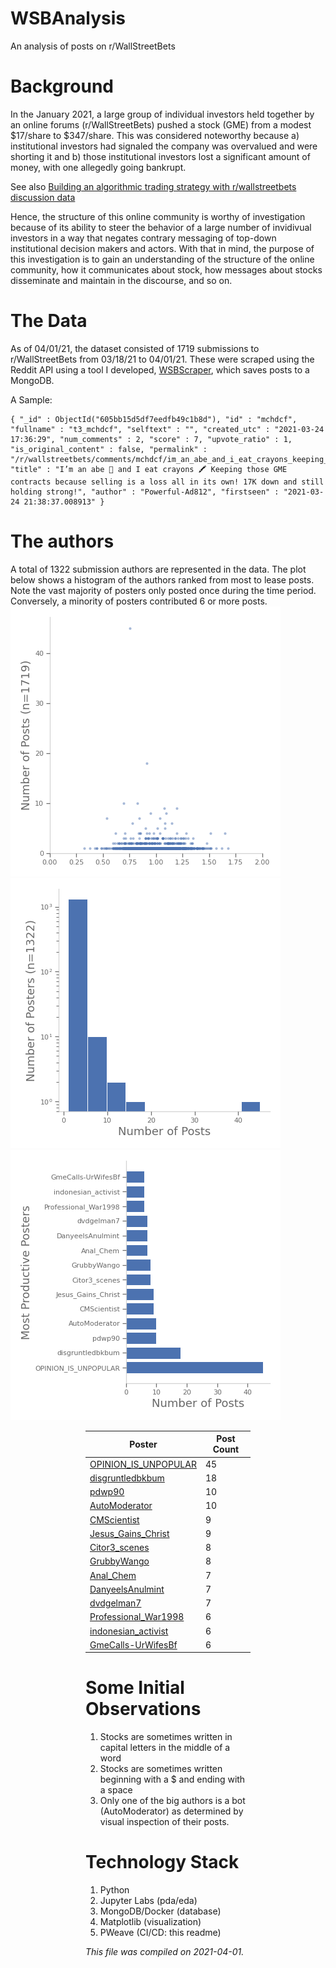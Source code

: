 # WSBAnalysis
An analysis of posts on r/WallStreetBets

# Background
In the January 2021, a large group of individual investors held together by an online forums (r/WallStreetBets) pushed a stock (GME) from a modest $17/share to $347/share. This was considered noteworthy because a) institutional investors had signaled the company was overvalued and were shorting it and b) those institutional investors lost a significant amount of money, with one allegedly going bankrupt.

See also [Building an algorithmic trading strategy with r/wallstreetbets discussion data](https://www.reddit.com/r/algotrading/comments/lmtp17/building_an_algorithmic_trading_strategy_with/)

Hence, the structure of this online community is worthy of investigation because of its ability to steer the behavior of a large number of invidivual investors in a way that negates contrary messaging of top-down institutional decision makers and actors. With that in mind, the purpose of this investigation is to gain an understanding of the structure of the online community, how it communicates about stock, how messages about stocks disseminate and maintain in the discourse, and so on.



# The Data

As of 04/01/21, the dataset consisted of 1719 submissions to r/WallStreetBets from 03/18/21 to 04/01/21. These were scraped using the Reddit API using a tool I developed, [WSBScraper](https://github.com/AndrewSamaha/WSBScraper), which saves posts to a MongoDB.

A Sample:
```
{ "_id" : ObjectId("605bb15d5df7eedfb49c1b8d"), "id" : "mchdcf", "fullname" : "t3_mchdcf", "selftext" : "", "created_utc" : "2021-03-24 17:36:29", "num_comments" : 2, "score" : 7, "upvote_ratio" : 1, "is_original_content" : false, "permalink" : "/r/wallstreetbets/comments/mchdcf/im_an_abe_and_i_eat_crayons_keeping_those_gme/", "title" : "I’m an abe 🦍 and I eat crayons 🖍 Keeping those GME contracts because selling is a loss all in its own! 17K down and still holding strong!", "author" : "Powerful-Ad812", "firstseen" : "2021-03-24 21:38:37.008913" }
```

# The authors
A total of 1322 submission authors are represented in the data. The plot below shows a histogram of the authors ranked from most to lease posts. Note the vast majority of posters only posted once during the time period. Conversely, a minority of posters contributed 6 or more posts.
![Figure 1](figures/pda_numposts.png)
![Figure 1](figures/pda_numposts_hist.png)
![Figure 1](figures/pda_biggestposters.png)
<Figure size 432x432 with 1 Axes><Figure size 432x432 with 1 Axes><Figure size 432x432 with 1 Axes>

| Poster | Post Count |
|--------|------------|
| <a href=https://www.reddit.com/user/OPINION_IS_UNPOPULAR/>OPINION_IS_UNPOPULAR</a> | 45 |
| <a href=https://www.reddit.com/user/disgruntledbkbum/>disgruntledbkbum</a> | 18 |
| <a href=https://www.reddit.com/user/pdwp90/>pdwp90</a> | 10 |
| <a href=https://www.reddit.com/user/AutoModerator/>AutoModerator</a> | 10 |
| <a href=https://www.reddit.com/user/CMScientist/>CMScientist</a> | 9 |
| <a href=https://www.reddit.com/user/Jesus_Gains_Christ/>Jesus_Gains_Christ</a> | 9 |
| <a href=https://www.reddit.com/user/Citor3_scenes/>Citor3_scenes</a> | 8 |
| <a href=https://www.reddit.com/user/GrubbyWango/>GrubbyWango</a> | 8 |
| <a href=https://www.reddit.com/user/Anal_Chem/>Anal_Chem</a> | 7 |
| <a href=https://www.reddit.com/user/DanyeelsAnulmint/>DanyeelsAnulmint</a> | 7 |
| <a href=https://www.reddit.com/user/dvdgelman7/>dvdgelman7</a> | 7 |
| <a href=https://www.reddit.com/user/Professional_War1998/>Professional_War1998</a> | 6 |
| <a href=https://www.reddit.com/user/indonesian_activist/>indonesian_activist</a> | 6 |
| <a href=https://www.reddit.com/user/GmeCalls-UrWifesBf/>GmeCalls-UrWifesBf</a> | 6 |

# Some Initial Observations
1. Stocks are sometimes written in capital letters in the middle of a word
1. Stocks are sometimes written beginning with a $ and ending with a space
1. Only one of the big authors is a bot (AutoModerator) as determined by visual inspection of their posts.

# Technology Stack
1. Python
1. Jupyter Labs (pda/eda)
1. MongoDB/Docker (database)
1. Matplotlib (visualization)
1. PWeave (CI/CD: this readme)

_This file was compiled on 2021-04-01._
